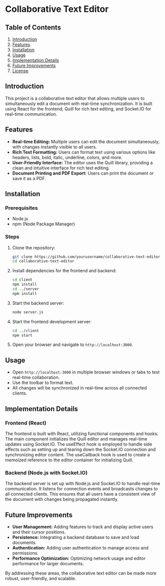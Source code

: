 # Collaborative Text Editor


## Table of Contents
1. [Introduction](#introduction)
2. [Features](#features)
3. [Installation](#installation)
4. [Usage](#usage)
5. [Implementation Details](#implementation-details)
6. [Future Improvements](#future-improvements)
7. [License](#license)

## Introduction
This project is a collaborative text editor that allows multiple users to simultaneously edit a document with real-time synchronization. It is built using React for the frontend, Quill for rich text editing, and Socket.IO for real-time communication.

## Features
- **Real-time Editing:** Multiple users can edit the document simultaneously, with changes instantly visible to all users.
- **Rich Text Formatting:** Users can format text using various options like headers, lists, bold, italic, underline, colors, and more.
- **User-Friendly Interface:** The editor uses the Quill library, providing a clean and intuitive interface for rich text editing.
- **Document Printing and PDF Export:** Users can print the document or save it as a PDF.

## Installation
### Prerequisites
- Node.js
- npm (Node Package Manager)

### Steps
1. Clone the repository:
   ```bash
   git clone https://github.com/yourusername/collaborative-text-editor.git
   cd collaborative-text-editor
   ```

2. Install dependencies for the frontend and backend:
   ```bash
   cd client
   npm install
   cd ../server
   npm install
   ```

3. Start the backend server:
   ```bash
   node server.js
   ```

4. Start the frontend development server:
   ```bash
   cd ../client
   npm start
   ```

5. Open your browser and navigate to `http://localhost:3000`.

## Usage
- Open `http://localhost:3000` in multiple browser windows or tabs to test real-time collaboration.
- Use the toolbar to format text.
- All changes will be synchronized in real-time across all connected clients.

## Implementation Details
### Frontend (React)
The frontend is built with React, utilizing functional components and hooks. The main component initializes the Quill editor and manages real-time updates using Socket.IO. The useEffect hook is employed to handle side effects such as setting up and tearing down the Socket.IO connection and synchronizing editor content. The useCallback hook is used to create a memoized reference to the editor container for initializing Quill.

### Backend (Node.js with Socket.IO)
The backend server is set up with Node.js and Socket.IO to handle real-time communication. It listens for connection events and broadcasts changes to all connected clients. This ensures that all users have a consistent view of the document with changes being propagated instantly.

## Future Improvements
- **User Management:** Adding features to track and display active users and their cursor positions.
- **Persistence:** Integrating a backend database to save and load documents.
- **Authentication:** Adding user authentication to manage access and permissions.
- **Performance Optimization:** Optimizing network usage and editor performance for larger documents.

By addressing these areas, the collaborative text editor can be made more robust, user-friendly, and scalable.

